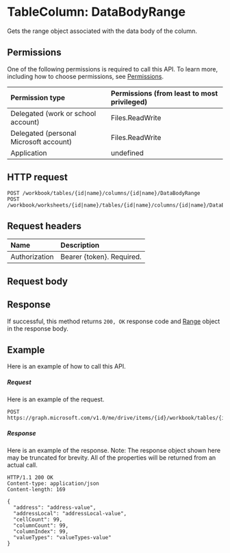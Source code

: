 # TableColumn: DataBodyRange

Gets the range object associated with the data body of the column.
## Permissions
One of the following permissions is required to call this API. To learn more, including how to choose permissions, see [Permissions](../../../concepts/permissions_reference.md).

|Permission type      | Permissions (from least to most privileged)              | 
|:--------------------|:---------------------------------------------------------| 
|Delegated (work or school account) | Files.ReadWrite    | 
|Delegated (personal Microsoft account) | Files.ReadWrite    | 
|Application | undefined | 

## HTTP request
<!-- { "blockType": "ignored" } -->
```http
POST /workbook/tables/{id|name}/columns/{id|name}/DataBodyRange
POST /workbook/worksheets/{id|name}/tables/{id|name}/columns/{id|name}/DataBodyRange

```
## Request headers
| Name       | Description|
|:---------------|:----------|
| Authorization  | Bearer {token}. Required. |


## Request body

## Response
If successful, this method returns `200, OK` response code and [Range](../resources/range.md) object in the response body.

## Example
Here is an example of how to call this API.
##### Request
Here is an example of the request.
<!-- {
  "blockType": "request",
  "name": "tablecolumn_databodyrange"
}-->
```http
POST https://graph.microsoft.com/v1.0/me/drive/items/{id}/workbook/tables/{id|name}/columns/{id|name}/DataBodyRange
```

##### Response
Here is an example of the response. Note: The response object shown here may be truncated for brevity. All of the properties will be returned from an actual call.
<!-- {
  "blockType": "response",
  "truncated": true,
  "@odata.type": "microsoft.graph.range"
} -->
```http
HTTP/1.1 200 OK
Content-type: application/json
Content-length: 169

{
  "address": "address-value",
  "addressLocal": "addressLocal-value",
  "cellCount": 99,
  "columnCount": 99,
  "columnIndex": 99,
  "valueTypes": "valueTypes-value"
}
```

<!-- uuid: 8fcb5dbc-d5aa-4681-8e31-b001d5168d79
2015-10-25 14:57:30 UTC -->
<!-- {
  "type": "#page.annotation",
  "description": "TableColumn: DataBodyRange",
  "keywords": "",
  "section": "documentation",
  "tocPath": ""
}-->